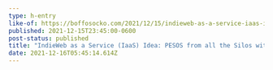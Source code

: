 ```yaml
---
type: h-entry
like-of: https://boffosocko.com/2021/12/15/indieweb-as-a-service-iaas-idea-pesos-from-all-the-silos-with-feeds-using-micropub/
published: 2021-12-15T23:45:00-0600
post-status: published
title: "IndieWeb as a Service (IaaS) Idea: PESOS from all the Silos with Feeds using Micropub"
date: 2021-12-16T05:45:14.614Z
---
```


